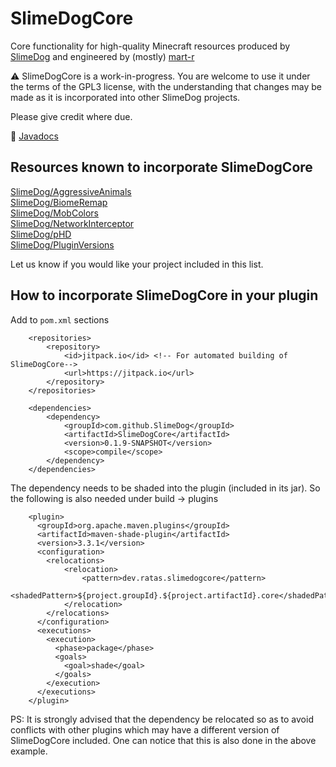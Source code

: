 # SlimeDogCore
Core functionality for high-quality Minecraft resources produced by [SlimeDog](https://github.com/SlimeDog) and engineered by (mostly) [mart-r](https://github.com/mart-r)

⚠️ SlimeDogCore is a work-in-progress.
You are welcome to use it under the terms of the GPL3 license,
with the understanding that changes may be made as it is incorporated into other SlimeDog projects.

Please give credit where due.

📜 [Javadocs](https://blackdog.straight8.com/minecraft/SlimeDogCore/javadocs/)

## Resources known to incorporate SlimeDogCore
[SlimeDog/AggressiveAnimals](https://github.com/SlimeDog/AggressiveAnimals/) <br>
[SlimeDog/BiomeRemap](https://github.com/SlimeDog/BiomeRemap/) <br>
[SlimeDog/MobColors](https://github.com/SlimeDog/MobColors/) <br>
[SlimeDog/NetworkInterceptor](https://github.com/SlimeDog/NetworkInterceptor/) <br>
[SlimeDog/pHD](https://github.com/SlimeDog/pHD/) <br>
[SlimeDog/PluginVersions](https://github.com/SlimeDog/PluginVersions/) <br>

Let us know if you would like your project included in this list.

## How to incorporate SlimeDogCore in your plugin
Add to `pom.xml` sections
```
    <repositories>
        <repository>
            <id>jitpack.io</id> <!-- For automated building of SlimeDogCore-->
            <url>https://jitpack.io</url>
        </repository>
    </repositories>
    
    <dependencies>
        <dependency>
            <groupId>com.github.SlimeDog</groupId>
            <artifactId>SlimeDogCore</artifactId>
            <version>0.1.9-SNAPSHOT</version>
            <scope>compile</scope>
        </dependency>
    </dependencies>
```
The dependency needs to be shaded into the plugin (included in its jar).
So the following is also needed under build -> plugins
```
    <plugin>
      <groupId>org.apache.maven.plugins</groupId>
      <artifactId>maven-shade-plugin</artifactId>
      <version>3.3.1</version>
      <configuration>
        <relocations>
            <relocation>
                <pattern>dev.ratas.slimedogcore</pattern>
                <shadedPattern>${project.groupId}.${project.artifactId}.core</shadedPattern>
            </relocation>
        </relocations>
      </configuration>
      <executions>
        <execution>
          <phase>package</phase>
          <goals>
            <goal>shade</goal>
          </goals>
        </execution>
      </executions>
    </plugin>
```
PS: It is strongly advised that the dependency be relocated so as to avoid conflicts with other plugins which may have a different version of SlimeDogCore included. One can notice that this is also done in the above example.

